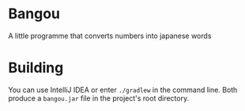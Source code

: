 # Bangou
A little programme that converts numbers into japanese words

# Building
You can use IntelliJ IDEA or enter `./gradlew` in the command line. Both produce a `bangou.jar` file in the project's root directory.